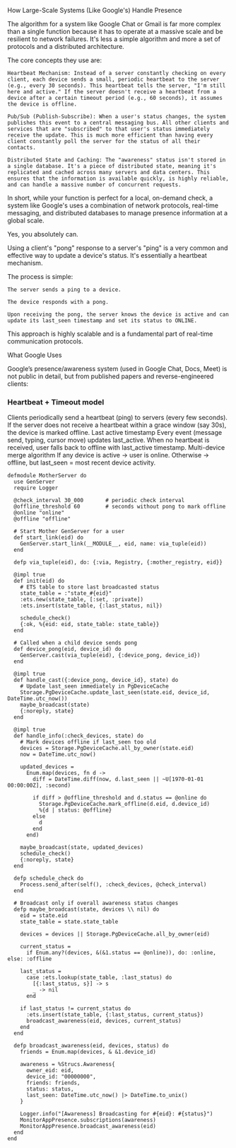 How Large-Scale Systems (Like Google's) Handle Presence

The algorithm for a system like Google Chat or Gmail is far more complex than a single function because it has to operate at a massive scale and be resilient to network failures. It's less a simple algorithm and more a set of protocols and a distributed architecture.

The core concepts they use are:

    Heartbeat Mechanism: Instead of a server constantly checking on every client, each device sends a small, periodic heartbeat to the server (e.g., every 30 seconds). This heartbeat tells the server, "I'm still here and active." If the server doesn't receive a heartbeat from a device after a certain timeout period (e.g., 60 seconds), it assumes the device is offline.

    Pub/Sub (Publish-Subscribe): When a user's status changes, the system publishes this event to a central messaging bus. All other clients and services that are "subscribed" to that user's status immediately receive the update. This is much more efficient than having every client constantly poll the server for the status of all their contacts.

    Distributed State and Caching: The "awareness" status isn't stored in a single database. It's a piece of distributed state, meaning it's replicated and cached across many servers and data centers. This ensures that the information is available quickly, is highly reliable, and can handle a massive number of concurrent requests.

In short, while your function is perfect for a local, on-demand check, a system like Google's uses a combination of network protocols, real-time messaging, and distributed databases to manage presence information at a global scale.

Yes, you absolutely can.

Using a client's "pong" response to a server's "ping" is a very common and effective way to update a device's status. It's essentially a heartbeat mechanism.

The process is simple:

    The server sends a ping to a device.

    The device responds with a pong.

    Upon receiving the pong, the server knows the device is active and can update its last_seen timestamp and set its status to ONLINE.

This approach is highly scalable and is a fundamental part of real-time communication protocols.

What Google Uses

Google’s presence/awareness system (used in Google Chat, Docs, Meet) is not public in detail, but from published papers and reverse-engineered clients:

### Heartbeat + Timeout model

Clients periodically send a heartbeat (ping) to servers (every few seconds).
If the server does not receive a heartbeat within a grace window (say 30s), the device is marked offline.
Last active timestamp
Every event (message send, typing, cursor move) updates last_active.
When no heartbeat is received, user falls back to offline with last_active timestamp.
Multi-device merge algorithm
If any device is active → user is online.
Otherwise → offline, but last_seen = most recent device activity.

```
defmodule MotherServer do
  use GenServer
  require Logger

  @check_interval 30_000       # periodic check interval
  @offline_threshold 60        # seconds without pong to mark offline
  @online "online"
  @offline "offline"

  # Start Mother GenServer for a user
  def start_link(eid) do
    GenServer.start_link(__MODULE__, eid, name: via_tuple(eid))
  end

  defp via_tuple(eid), do: {:via, Registry, {:mother_registry, eid}}

  @impl true
  def init(eid) do
    # ETS table to store last broadcasted status
    state_table = :"state_#{eid}"
    :ets.new(state_table, [:set, :private])
    :ets.insert(state_table, {:last_status, nil})

    schedule_check()
    {:ok, %{eid: eid, state_table: state_table}}
  end

  # Called when a child device sends pong
  def device_pong(eid, device_id) do
    GenServer.cast(via_tuple(eid), {:device_pong, device_id})
  end

  @impl true
  def handle_cast({:device_pong, device_id}, state) do
    # Update last_seen immediately in PgDeviceCache
    Storage.PgDeviceCache.update_last_seen(state.eid, device_id, DateTime.utc_now())
    maybe_broadcast(state)
    {:noreply, state}
  end

  @impl true
  def handle_info(:check_devices, state) do
    # Mark devices offline if last_seen too old
    devices = Storage.PgDeviceCache.all_by_owner(state.eid)
    now = DateTime.utc_now()

    updated_devices =
      Enum.map(devices, fn d ->
        diff = DateTime.diff(now, d.last_seen || ~U[1970-01-01 00:00:00Z], :second)

        if diff > @offline_threshold and d.status == @online do
          Storage.PgDeviceCache.mark_offline(d.eid, d.device_id)
          %{d | status: @offline}
        else
          d
        end
      end)

    maybe_broadcast(state, updated_devices)
    schedule_check()
    {:noreply, state}
  end

  defp schedule_check do
    Process.send_after(self(), :check_devices, @check_interval)
  end

  # Broadcast only if overall awareness status changes
  defp maybe_broadcast(state, devices \\ nil) do
    eid = state.eid
    state_table = state.state_table

    devices = devices || Storage.PgDeviceCache.all_by_owner(eid)

    current_status =
      if Enum.any?(devices, &(&1.status == @online)), do: :online, else: :offline

    last_status =
      case :ets.lookup(state_table, :last_status) do
        [{:last_status, s}] -> s
        _ -> nil
      end

    if last_status != current_status do
      :ets.insert(state_table, {:last_status, current_status})
      broadcast_awareness(eid, devices, current_status)
    end
  end

  defp broadcast_awareness(eid, devices, status) do
    friends = Enum.map(devices, & &1.device_id)

    awareness = %Strucs.Awareness{
      owner_eid: eid,
      device_id: "00000000",
      friends: friends,
      status: status,
      last_seen: DateTime.utc_now() |> DateTime.to_unix()
    }

    Logger.info("[Awareness] Broadcasting for #{eid}: #{status}")
    MonitorAppPresence.subscriptions(awareness)
    MonitorAppPresence.broadcast_awareness(eid)
  end
end

```
